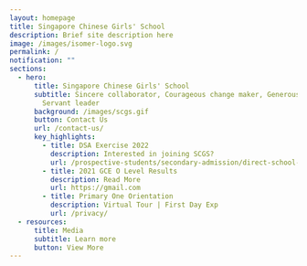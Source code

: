 ```yaml
---
layout: homepage
title: Singapore Chinese Girls' School
description: Brief site description here
image: /images/isomer-logo.svg
permalink: /
notification: ""
sections:
  - hero:
      title: Singapore Chinese Girls' School
      subtitle: Sincere collaborator, Courageous change maker, Generous contributor,
        Servant leader
      background: /images/scgs.gif
      button: Contact Us
      url: /contact-us/
      key_highlights:
        - title: DSA Exercise 2022
          description: Interested in joining SCGS?
          url: /prospective-students/secondary-admission/direct-school-admission/
        - title: 2021 GCE O Level Results
          description: Read More
          url: https://gmail.com
        - title: Primary One Orientation
          description: Virtual Tour | First Day Exp
          url: /privacy/
  - resources:
      title: Media
      subtitle: Learn more
      button: View More
---
```

